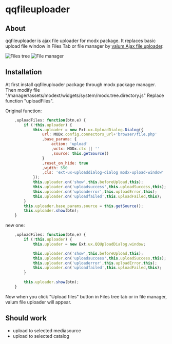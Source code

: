 qqfileuploader
==============
## About
qqfileuploader is ajax file uploader for modx package. It replaces basic upload file window in Files Tab or file manager  by [valum Ajax file uploader](http://valums-file-uploader.github.io/file-uploader/).

![Files tree](http://s29.postimg.org/phcivdv7b/2014_03_03_18_42_13_System_Settings_MODX_Revol.png)
![File manager](http://s29.postimg.org/amnxh7lmf/2014_03_03_18_44_35_Editing_Home_MODX_Revolut.png)
## Installation
At first install qqfileuploader package through modx package manager. Then modify file "/manager/assets/modext/widgets/system/modx.tree.directory.js"
Replace function "uploadFiles".

Original function:
```javascript
    ,uploadFiles: function(btn,e) {
        if (!this.uploader) {
            this.uploader = new Ext.ux.UploadDialog.Dialog({
                url: MODx.config.connectors_url+'browser/file.php'
                ,base_params: {
                    action: 'upload'
                    ,wctx: MODx.ctx || ''
                    ,source: this.getSource()
                }
                ,reset_on_hide: true
                ,width: 550
                ,cls: 'ext-ux-uploaddialog-dialog modx-upload-window'
            });
            this.uploader.on('show',this.beforeUpload,this);
            this.uploader.on('uploadsuccess',this.uploadSuccess,this);
            this.uploader.on('uploaderror',this.uploadError,this);
            this.uploader.on('uploadfailed',this.uploadFailed,this);
        }
        this.uploader.base_params.source = this.getSource();
        this.uploader.show(btn);
    }
```

new one:
```javascript
    ,uploadFiles: function(btn,e) {
        if (!this.uploader) {
            this.uploader = new Ext.ux.QQUploadDialog.window;

            this.uploader.on('show',this.beforeUpload,this);
            this.uploader.on('uploadsuccess',this.uploadSuccess,this);
            this.uploader.on('uploaderror',this.uploadError,this);
            this.uploader.on('uploadfailed',this.uploadFailed,this);
        }
        
        this.uploader.show(btn);
    }
```
Now when you click "Upload files" button in Files tree tab or in file manager, valum file uploader will appear.
## Should work
* upload to selected mediasource
* upload to selected catalog
